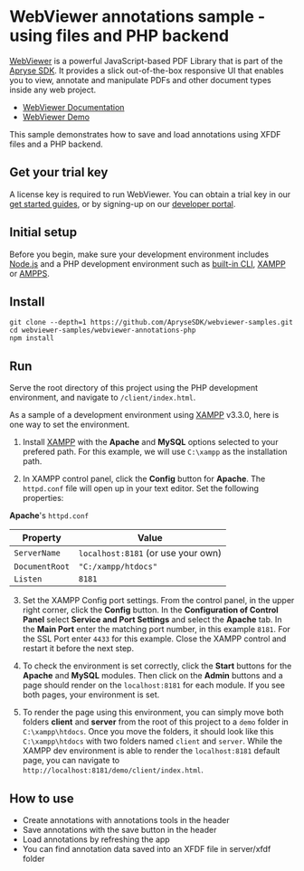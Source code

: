 # WebViewer annotations sample - using files and PHP backend

[WebViewer](https://docs.apryse.com/web/guides/get-started) is a powerful JavaScript-based PDF Library that is part of the [Apryse SDK](https://apryse.com/). It provides a slick out-of-the-box responsive UI that enables you to view, annotate and manipulate PDFs and other document types inside any web project.

- [WebViewer Documentation](https://docs.apryse.com/web/guides/get-started)
- [WebViewer Demo](https://showcase.apryse.com/)

This sample demonstrates how to save and load annotations using XFDF files and a PHP backend.

## Get your trial key

A license key is required to run WebViewer. You can obtain a trial key in our [get started guides](https://docs.apryse.com/web/guides/get-started), or by signing-up on our [developer portal](https://dev.apryse.com/).

## Initial setup

Before you begin, make sure your development environment includes [Node.js](https://nodejs.org/en/) and a PHP development environment such as [built-in CLI](http://php.net/manual/en/features.commandline.webserver.php), [XAMPP](https://www.apachefriends.org/index.html) or [AMPPS](https://www.ampps.com/).




## Install

```
git clone --depth=1 https://github.com/ApryseSDK/webviewer-samples.git
cd webviewer-samples/webviewer-annotations-php
npm install
```

## Run

Serve the root directory of this project using the PHP development environment, and navigate to `/client/index.html`.

As a sample of a development environment using [XAMPP](https://www.apachefriends.org/index.html) v3.3.0, here is one way to set the environment.

1. Install [XAMPP](https://www.apachefriends.org/index.html) with the **Apache** and **MySQL** options selected to your prefered path. For this example, we will use `C:\xampp` as the installation path.

2. In XAMPP control panel, click the **Config** button for **Apache**. The `httpd.conf` file will open up in your text editor. Set the following properties:

**Apache**'s `httpd.conf`

| Property       | Value                              |
|----------------|------------------------------------|
| `ServerName`   | `localhost:8181` (or use your own) |
| `DocumentRoot` | `"C:/xampp/htdocs"`                |
| `Listen`       | `8181`                             |

3. Set the XAMPP Config port settings. From the control panel, in the upper right corner, click the **Config** button. In the **Configuration of Control Panel** select **Service and Port Settings** and select the **Apache** tab. In the **Main Port** enter the matching port number, in this example `8181`. For the SSL Port enter `4433` for this example. Close the XAMPP control and restart it before the next step.

4. To check the environment is set correctly, click the **Start** buttons for the **Apache** and **MySQL** modules. Then click on the **Admin** buttons and a page should render on the `localhost:8181` for each module. If you see both pages, your environment is set. 

5. To render the page using this environment, you can simply move both folders **client** and **server** from the root of this project to a `demo` folder in `C:\xampp\htdocs`. Once you move the folders, it should look like this `C:\xampp\htdocs` with two folders named `client` and `server`. While the XAMPP dev environment is able to render the `localhost:8181` default page, you can navigate to `http://localhost:8181/demo/client/index.html`.




## How to use

- Create annotations with annotations tools in the header
- Save annotations with the save button in the header
- Load annotations by refreshing the app
- You can find annotation data saved into an XFDF file in server/xfdf folder

